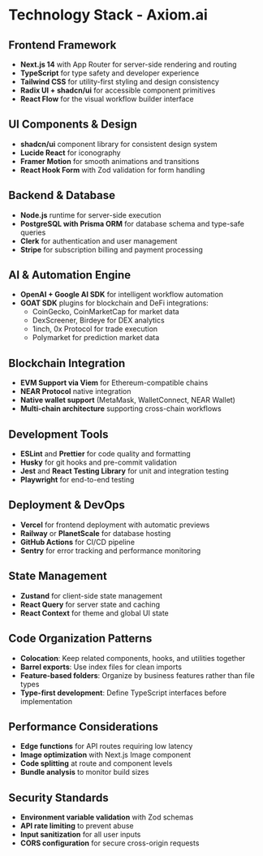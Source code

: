 # Technology Stack - Axiom.ai

## Frontend Framework
- **Next.js 14** with App Router for server-side rendering and routing
- **TypeScript** for type safety and developer experience  
- **Tailwind CSS** for utility-first styling and design consistency
- **Radix UI + shadcn/ui** for accessible component primitives
- **React Flow** for the visual workflow builder interface

## UI Components & Design
- **shadcn/ui** component library for consistent design system
- **Lucide React** for iconography
- **Framer Motion** for smooth animations and transitions
- **React Hook Form** with Zod validation for form handling

## Backend & Database
- **Node.js** runtime for server-side execution
- **PostgreSQL with Prisma ORM** for database schema and type-safe queries
- **Clerk** for authentication and user management
- **Stripe** for subscription billing and payment processing

## AI & Automation Engine
- **OpenAI + Google AI SDK** for intelligent workflow automation
- **GOAT SDK** plugins for blockchain and DeFi integrations:
  - CoinGecko, CoinMarketCap for market data
  - DexScreener, Birdeye for DEX analytics  
  - 1inch, 0x Protocol for trade execution
  - Polymarket for prediction market data

## Blockchain Integration
- **EVM Support via Viem** for Ethereum-compatible chains
- **NEAR Protocol** native integration
- **Native wallet support** (MetaMask, WalletConnect, NEAR Wallet)
- **Multi-chain architecture** supporting cross-chain workflows

## Development Tools
- **ESLint** and **Prettier** for code quality and formatting
- **Husky** for git hooks and pre-commit validation
- **Jest** and **React Testing Library** for unit and integration testing
- **Playwright** for end-to-end testing

## Deployment & DevOps
- **Vercel** for frontend deployment with automatic previews
- **Railway** or **PlanetScale** for database hosting
- **GitHub Actions** for CI/CD pipeline
- **Sentry** for error tracking and performance monitoring

## State Management
- **Zustand** for client-side state management
- **React Query** for server state and caching
- **React Context** for theme and global UI state

## Code Organization Patterns
- **Colocation**: Keep related components, hooks, and utilities together
- **Barrel exports**: Use index files for clean imports
- **Feature-based folders**: Organize by business features rather than file types
- **Type-first development**: Define TypeScript interfaces before implementation

## Performance Considerations
- **Edge functions** for API routes requiring low latency
- **Image optimization** with Next.js Image component
- **Code splitting** at route and component levels
- **Bundle analysis** to monitor build sizes

## Security Standards
- **Environment variable validation** with Zod schemas
- **API rate limiting** to prevent abuse
- **Input sanitization** for all user inputs
- **CORS configuration** for secure cross-origin requests

